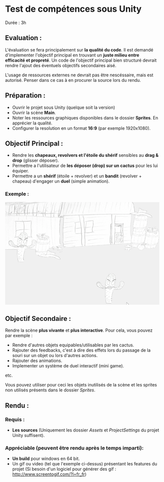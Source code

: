 ﻿# Test de compétences sous Unity

Durée : 3h

## Evaluation :

L'évaluation se fera principalement sur **la qualité du code**. Il est demandé d'implementer l'objectif principal en trouvant un **juste milieu entre efficacité et propreté**. Un code de l'objectif principal bien structuré devrait rendre l'ajout des éventuels objectifs secondaires aisé.

L'usage de ressources externes ne devrait pas être nescéssaire, mais est autorisé. Penser dans ce cas à en procurer la source lors du rendu.

## Préparation :

- Ouvrir le projet sous Unity (quelque soit la version)
- Ouvrir la scène **Main**.
- Noter les ressources graphiques disponibles dans le dossier **Sprites**. En apprécier la qualité.
- Configurer la resolution en un format **16:9** (par exemple 1920x1080).

## Objectif Principal :

- Rendre les **chapeaux, revolvers et l'étoile du shérif** sensibles au **drag & drop** (glisser déposer).
- Permettre a l'utilisateur de **les déposer (drop) sur un cactus** pour les lui équiper.
- Permettre a un **shérif** (étoile + revolver) et un **bandit** (revolver + chapeau) d'engager un **duel** (simple animation).

 ### Exemple :
 
![alt text](https://github.com/AntoineCollot/UnityTestWester_Empty/blob/master/Demo.gif "Demo")

## Objectif Secondaire :

Rendre la scène **plus vivante** et **plus interactive**.
Pour cela, vous pouvez par exemple :

- Rendre d'autres objets equipables/utilisables par les cactus.
- Rajouter des feedbacks, c'est à dire des effets lors du passage de la souri sur un objet ou lors d'autres actions.
- Rajouter des animations.
- Implementer un système de duel interactif (mini game).

etc.

Vous pouvez utiliser pour ceci les objets inutilisés de la scène et les sprites non utilisés présents dans le dossier *Sprites*.

## Rendu :

### Requis :
- **Les sources** (Uniquement les dossier *Assets* et *ProjectSettings* du projet Unity suffisent).

### Appréciable (peuvent être rendu après le temps imparti):
- **Un build** pour windows en 64 bit.
- Un gif ou video (tel que l'exemple ci-dessus) présentant les features du projet (Si besoin d'un logiciel pour générer des gif : http://www.screentogif.com/?l=fr_fr)
